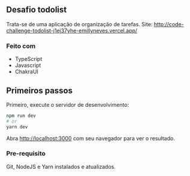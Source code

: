## Desafio todolist

Trata-se de uma aplicação de organização de tarefas.
Site: http://code-challenge-todolist-j1ej37yhe-emillyneves.vercel.app/

### Feito com

* TypeScript
* Javascript
* ChakraUI

## Primeiros passos

Primeiro, execute o servidor de desenvolvimento:

```bash
npm run dev
# or
yarn dev
```

Abra [http://localhost:3000](http://localhost:3000) com seu navegador para ver o resultado.

### Pre-requisito

Git, NodeJS e Yarn instalados e atualizados.
